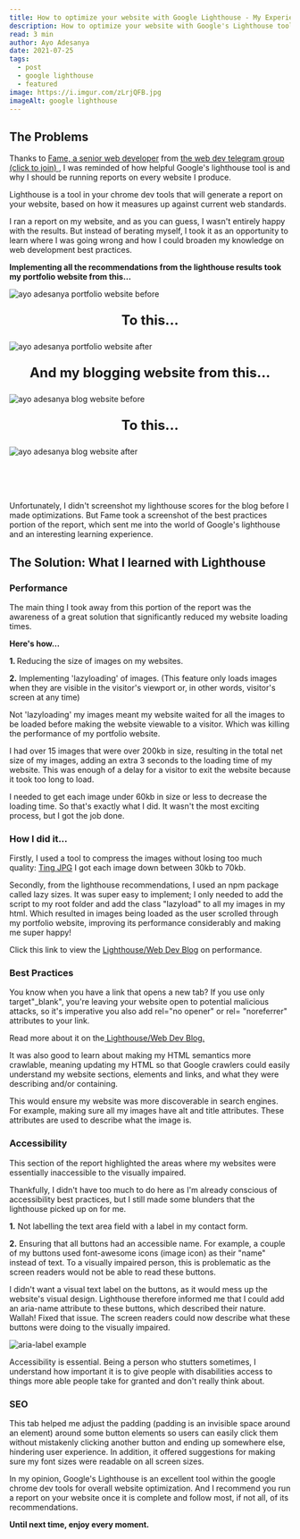 ```yaml
---
title: How to optimize your website with Google Lighthouse - My Experience - Day 193
description: How to optimize your website with Google's Lighthouse tool.
read: 3 min
author: Ayo Adesanya
date: 2021-07-25
tags:
  - post
  - google lighthouse
  - featured
image: https://i.imgur.com/zLrjQFB.jpg
imageAlt: google lighthouse
---
```


<h2 class="snippet__title text-gradient article-special-case bold">The Problems </h2>

<p>Thanks to <a class="blog-link" href="https://www.linkedin.com/in/famerazak/" target="_blank" rel="noopener">Fame, a senior web developer</a> from <a class="blog-link" href="https://www.ayoadesanya.com/#join-us" target="_blank" rel="noopener">the web dev telegram group (click to join) </a>, I was reminded of how helpful Google's lighthouse tool is and why I should be running reports on every website I produce.  </p>

<p>Lighthouse is a tool in your chrome dev tools that will generate a report on your website, based on how it measures up against current web standards.  </p>

<p>I ran a report on my website, and as you can guess, I wasn't entirely happy with the results. But instead of berating myself, I took it as an opportunity to learn where I was going wrong and how I could broaden my knowledge on web development best practices. </p>

<p><b>
 Implementing all the recommendations from the lighthouse results took my portfolio website from this…
</b></p>

<div class="image-block-2">

<img class="blog-img--2 picture" src="https://i.imgur.com/1OBGJjX.png" alt="ayo adesanya portfolio website before" title="ayo adesanya portfolio website before" />

</div>

<p style="text-align: center; font-size: 1.5rem;"> <b>To this...</b> </p>

<div class="image-block-2">

<img class="blog-img--2 picture" src="https://i.imgur.com/whLYoEP.png" alt="ayo adesanya portfolio website after" title="ayo adesanya portfolio website after" />

</div>

<p style="text-align: center; font-size: 1.5rem;"><b>And my blogging website from this...</b></p>

<div class="image-block-2">

<img class="blog-img--2 picture" style="margin: auto;" src="https://i.imgur.com/cO6SMyS.jpg?1" alt="ayo adesanya blog website before" title="ayo adesanya blog website before" />

</div>

<p style="text-align: center; font-size: 1.5rem;"> <b>To this...</b> </p>

<div class="image-block-2">

<img class="blog-img--2 picture"  src="https://i.imgur.com/wIPLtsu.png" alt="ayo adesanya blog website after" title="ayo adesanya blog website after" />

</div>

<p style="margin-top: 5rem;" >Unfortunately, I didn't screenshot my lighthouse scores for the blog before I made optimizations. But Fame took a screenshot of the best practices portion of the report, which sent me into the world of Google's lighthouse and an interesting learning experience.  </p>

<h2 class="snippet__title text-gradient article-special-case bold">The Solution: What I learned with Lighthouse</h2>

<h3>Performance</h3>

<p>The main thing I took away from this portion of the report was the awareness of a great solution that significantly reduced my website loading times.</p>

<p><b>Here's how…</b></p>

<p><b>1. </b>Reducing the size of images on my websites.</p>

<p><b>2.</b>  Implementing 'lazyloading' of images. (This feature only loads images when they are visible in the visitor's viewport or, in other words, visitor's screen at any time)
</p>

<p>Not 'lazyloading' my images meant my website waited for all the images to be loaded before making the website viewable to a visitor. Which was killing the performance of my portfolio website.  </p>

<p>I had over 15 images that were over 200kb in size, resulting in the total net size of my images, adding an extra 3 seconds to the loading time of my website. This was enough of a delay for a visitor to exit the website because it took too long to load.</p>

<p>I needed to get each image under 60kb in size or less to decrease the loading time. So that's exactly what I did. It wasn't the most exciting process, but I got the job done.</p>

<h3>How I did it...</h3>

<p>Firstly, I used a tool to compress the images without losing too much quality: <a class="blog-link" target="_blank" rel="noopener" href="https://tinyjpg.com/ ">Ting JPG</a> I got each image down between 30kb to 70kb.
</p>

<p>Secondly, from the lighthouse recommendations, I used an npm package called lazy sizes. It was super easy to implement; I only needed to add the script to my root folder and add the class "lazyload" to all my images in my html. Which resulted in images being loaded as the user scrolled through my portfolio website, improving its performance considerably and making me super happy!</p>

<p>Click this link to view the <a class="blog-link" target="_blank" rel="noopener" href="https://web.dev/use-lazysizes-to-lazyload-images/">Lighthouse/Web Dev Blog</a> on performance.</p>

<h3> Best Practices </h3>

<p>
You know when you have a link that opens a new tab? If you use only target"_blank", you're leaving your website open to potential malicious attacks, so it's imperative you also add rel="no opener" or rel= "noreferrer" attributes to your link. </p>

 <p>Read more about it on the<a class="blog-link" target="_blank" rel="noopener" href="https://web.dev/external-anchors-use-rel-noopener/"> Lighthouse/Web Dev Blog.</a></p>

<p>It was also good to learn about making my HTML semantics more crawlable, meaning updating my HTML so that Google crawlers could easily understand my website sections, elements and links, and what they were describing and/or containing. </p>

<p>This would ensure my website was more discoverable in search engines. For example, making sure all my images have alt and title attributes. These attributes are used to describe what the image is.</p>

<h3>Accessibility</h3>

<p>This section of the report highlighted the areas where my websites were essentially inaccessible to the visually impaired.</p>

<p>Thankfully, I didn't have too much to do here as I'm already conscious of accessibility best practices, but I still made some blunders that the lighthouse picked up on for me.</p>

<p><b>1.</b> Not labelling the text area field with a label in my contact form.</p>

<p><b>2.</b> Ensuring that all buttons had an accessible name. For example, a couple of my buttons used font-awesome icons (image icon) as their "name" instead of text. To a visually impaired person, this is problematic as the screen readers would not be able to read these buttons. </p>

<p>I didn't want a visual text label on the buttons, as it would mess up the website's visual design. Lighthouse therefore informed me that I could add an aria-name attribute to these buttons, which described their nature. Wallah! Fixed that issue. The screen readers could now describe what these buttons were doing to the visually impaired.</p>

<div class="image-block-2">

<img class="blog-img--2 picture" src="https://i.imgur.com/k87YPgy.png" alt="aria-label example" title="aria-label example" />

</div>

<p>Accessibility is essential. Being a person who stutters sometimes, I understand how important it is to give people with disabilities access to things more able people take for granted and don't really think about.</p>

<h3> SEO</h3>

<p>This tab helped me adjust the padding (padding is an invisible space around an element) around some button elements so users can easily click them without mistakenly clicking another button and ending up somewhere else, hindering user experience. In addition, it offered suggestions for making sure my font sizes were readable on all screen sizes.</p>

<p>In my opinion, Google's Lighthouse is an excellent tool within the google chrome dev tools for overall website optimization. And I recommend you run a report on your website once it is complete and follow most, if not all, of its recommendations.</p>

<p><b>Until next time, enjoy every moment.</b></p>

